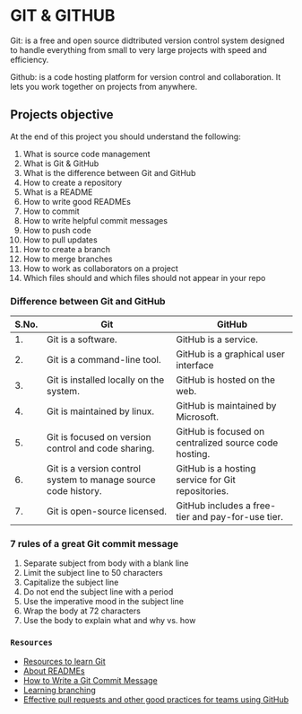 # **GIT & GITHUB**

Git: is a free and open source didtributed version control system designed to handle everything from small to very large projects with speed and efficiency.

Github: is a code hosting platform for version control and collaboration. It lets you work together on projects from anywhere.

## **Projects objective**
At the end of this project you should understand the following:
1. What is source code management
2. What is Git & GitHub
3. What is the difference between Git and GitHub
4. How to create a repository
5. What is a README
6. How to write good READMEs
7. How to commit
8. How to write helpful commit messages
9. How to push code
10. How to pull updates
11. How to create a branch
12. How to merge branches
13. How to work as collaborators on a project
14. Which files should and which files should not appear in your repo

### **Difference between Git and GitHub**

| S.No.     | Git      | GitHub   
| ------------- | ------------- | --------    |
| 1. | Git is a software. | GitHub is a service. |
| 2. | Git is a command-line tool. | GitHub is a graphical user interface |
|3. | Git is installed locally on the system. | GitHub is hosted on the web. |
|4. | Git is maintained by linux. | GitHub is maintained by Microsoft. |
|5. | Git is focused on version control and code sharing. | GitHub is focused on centralized source code hosting. |
|6. | Git is a version control system to manage source code history. | GitHub is a hosting service for Git repositories. |
|7. | 	Git is open-source licensed. | GitHub includes a free-tier and pay-for-use tier. |

### **7 rules of a great Git commit message**
1. Separate subject from body with a blank line
2. Limit the subject line to 50 characters
3. Capitalize the subject line
4. Do not end the subject line with a period
5. Use the imperative mood in the subject line
6. Wrap the body at 72 characters
7. Use the body to explain what and why vs. how

### `Resources`
- [Resources to learn Git](https://docs.github.com/en/get-started/quickstart/set-up-git)
- [About READMEs](https://docs.github.com/en/repositories/managing-your-repositorys-settings-and-features/customizing-your-repository/about-readmes)
- [How to Write a Git Commit Message](https://cbea.ms/git-commit/)
- [Learning branching](https://learngitbranching.js.org/)
- [Effective pull requests and other good practices for teams using GitHub](https://codeinthehole.com/tips/pull-requests-and-other-good-practices-for-teams-using-github/)
